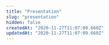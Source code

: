 ```yaml
---
title: "Presentation"
slug: "presentation"
hidden: false
createdAt: "2020-11-27T11:07:09.660Z"
updatedAt: "2020-11-27T11:07:09.660Z"
---
```

